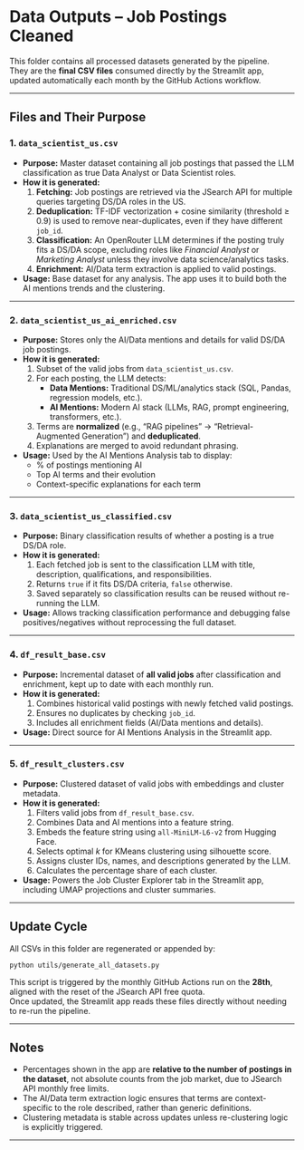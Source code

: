 # Data Outputs – Job Postings Cleaned

This folder contains all processed datasets generated by the pipeline.  
They are the **final CSV files** consumed directly by the Streamlit app, updated automatically each month by the GitHub Actions workflow.

---

## Files and Their Purpose

### 1. `data_scientist_us.csv`
- **Purpose:** Master dataset containing all job postings that passed the LLM classification as true Data Analyst or Data Scientist roles.
- **How it is generated:**
  1. **Fetching:** Job postings are retrieved via the JSearch API for multiple queries targeting DS/DA roles in the US.
  2. **Deduplication:** TF-IDF vectorization + cosine similarity (threshold ≥ 0.9) is used to remove near-duplicates, even if they have different `job_id`.
  3. **Classification:** An OpenRouter LLM determines if the posting truly fits a DS/DA scope, excluding roles like *Financial Analyst* or *Marketing Analyst* unless they involve data science/analytics tasks.
  4. **Enrichment:** AI/Data term extraction is applied to valid postings.
- **Usage:** Base dataset for any analysis. The app uses it to build both the AI mentions trends and the clustering.

---

### 2. `data_scientist_us_ai_enriched.csv`
- **Purpose:** Stores only the AI/Data mentions and details for valid DS/DA job postings.
- **How it is generated:**
  1. Subset of the valid jobs from `data_scientist_us.csv`.
  2. For each posting, the LLM detects:
     - **Data Mentions:** Traditional DS/ML/analytics stack (SQL, Pandas, regression models, etc.).
     - **AI Mentions:** Modern AI stack (LLMs, RAG, prompt engineering, transformers, etc.).
  3. Terms are **normalized** (e.g., “RAG pipelines” → “Retrieval-Augmented Generation”) and **deduplicated**.
  4. Explanations are merged to avoid redundant phrasing.
- **Usage:** Used by the AI Mentions Analysis tab to display:
  - % of postings mentioning AI
  - Top AI terms and their evolution
  - Context-specific explanations for each term

---

### 3. `data_scientist_us_classified.csv`
- **Purpose:** Binary classification results of whether a posting is a true DS/DA role.
- **How it is generated:**
  1. Each fetched job is sent to the classification LLM with title, description, qualifications, and responsibilities.
  2. Returns `true` if it fits DS/DA criteria, `false` otherwise.
  3. Saved separately so classification results can be reused without re-running the LLM.
- **Usage:** Allows tracking classification performance and debugging false positives/negatives without reprocessing the full dataset.

---

### 4. `df_result_base.csv`
- **Purpose:** Incremental dataset of **all valid jobs** after classification and enrichment, kept up to date with each monthly run.
- **How it is generated:**
  1. Combines historical valid postings with newly fetched valid postings.
  2. Ensures no duplicates by checking `job_id`.
  3. Includes all enrichment fields (AI/Data mentions and details).
- **Usage:** Direct source for AI Mentions Analysis in the Streamlit app.

---

### 5. `df_result_clusters.csv`
- **Purpose:** Clustered dataset of valid jobs with embeddings and cluster metadata.
- **How it is generated:**
  1. Filters valid jobs from `df_result_base.csv`.
  2. Combines Data and AI mentions into a feature string.
  3. Embeds the feature string using `all-MiniLM-L6-v2` from Hugging Face.
  4. Selects optimal *k* for KMeans clustering using silhouette score.
  5. Assigns cluster IDs, names, and descriptions generated by the LLM.
  6. Calculates the percentage share of each cluster.
- **Usage:** Powers the Job Cluster Explorer tab in the Streamlit app, including UMAP projections and cluster summaries.

---

## Update Cycle

All CSVs in this folder are regenerated or appended by:

    python utils/generate_all_datasets.py

This script is triggered by the monthly GitHub Actions run on the **28th**, aligned with the reset of the JSearch API free quota.  
Once updated, the Streamlit app reads these files directly without needing to re-run the pipeline.

---

## Notes

- Percentages shown in the app are **relative to the number of postings in the dataset**, not absolute counts from the job market, due to JSearch API monthly free limits.
- The AI/Data term extraction logic ensures that terms are context-specific to the role described, rather than generic definitions.
- Clustering metadata is stable across updates unless re-clustering logic is explicitly triggered.

---

